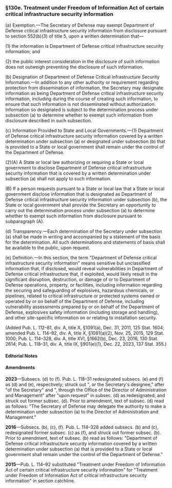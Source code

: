 ### §130e. Treatment under Freedom of Information Act of certain critical infrastructure security information ###

(a) Exemption.—The Secretary of Defense may exempt Department of Defense critical infrastructure security information from disclosure pursuant to section 552(b)(3) of title 5, upon a written determination that—

(1) the information is Department of Defense critical infrastructure security information; and

(2) the public interest consideration in the disclosure of such information does not outweigh preventing the disclosure of such information.

(b) Designation of Department of Defense Critical Infrastructure Security Information.—In addition to any other authority or requirement regarding protection from dissemination of information, the Secretary may designate information as being Department of Defense critical infrastructure security information, including during the course of creating such information, to ensure that such information is not disseminated without authorization. Information so designated is subject to the determination process under subsection (a) to determine whether to exempt such information from disclosure described in such subsection.

(c) Information Provided to State and Local Governments.—(1) Department of Defense critical infrastructure security information covered by a written determination under subsection (a) or designated under subsection (b) that is provided to a State or local government shall remain under the control of the Department of Defense.

(2)(A) A State or local law authorizing or requiring a State or local government to disclose Department of Defense critical infrastructure security information that is covered by a written determination under subsection (a) shall not apply to such information.

(B) If a person requests pursuant to a State or local law that a State or local government disclose information that is designated as Department of Defense critical infrastructure security information under subsection (b), the State or local government shall provide the Secretary an opportunity to carry out the determination process under subsection (a) to determine whether to exempt such information from disclosure pursuant to subparagraph (A).

(d) Transparency.—Each determination of the Secretary under subsection (a) shall be made in writing and accompanied by a statement of the basis for the determination. All such determinations and statements of basis shall be available to the public, upon request.

(e) Definition.—In this section, the term "Department of Defense critical infrastructure security information" means sensitive but unclassified information that, if disclosed, would reveal vulnerabilities in Department of Defense critical infrastructure that, if exploited, would likely result in the significant disruption, destruction, or damage of or to Department of Defense operations, property, or facilities, including information regarding the securing and safeguarding of explosives, hazardous chemicals, or pipelines, related to critical infrastructure or protected systems owned or operated by or on behalf of the Department of Defense, including vulnerability assessments prepared by or on behalf of the Department of Defense, explosives safety information (including storage and handling), and other site-specific information on or relating to installation security.

(Added Pub. L. 112–81, div. A, title X, §1091(a), Dec. 31, 2011, 125 Stat. 1604; amended Pub. L. 114–92, div. A, title X, §1081(a)(2), Nov. 25, 2015, 129 Stat. 1000; Pub. L. 114–328, div. A, title XVI, §1662(b), Dec. 23, 2016, 130 Stat. 2614; Pub. L. 118–31, div. A, title IX, §901(e)(1), Dec. 22, 2023, 137 Stat. 355.)

#### **Editorial Notes** ####

#### Amendments ####

**2023**—Subsecs. (d) to (f). Pub. L. 118–31 redesignated subsecs. (e) and (f) as (d) and (e), respectively; struck out ", or the Secretary's designee," after "of the Secretary" and ", through the Office of the Director of Administration and Management" after "upon request" in subsec. (d) as redesignated; and struck out former subsec. (d). Prior to amendment, text of subsec. (d) read as follows: "The Secretary of Defense may delegate the authority to make a determination under subsection (a) to the Director of Administration and Management."

**2016**—Subsecs. (b), (c), (f). Pub. L. 114–328 added subsecs. (b) and (c), redesignated former subsec. (c) as (f), and struck out former subsec. (b). Prior to amendment, text of subsec. (b) read as follows: "Department of Defense critical infrastructure security information covered by a written determination under subsection (a) that is provided to a State or local government shall remain under the control of the Department of Defense."

**2015**—Pub. L. 114–92 substituted "Treatment under Freedom of Information Act of certain critical infrastructure security information" for "Treatment under Freedom of Information Act of critical infrastructure security information" in section catchline.